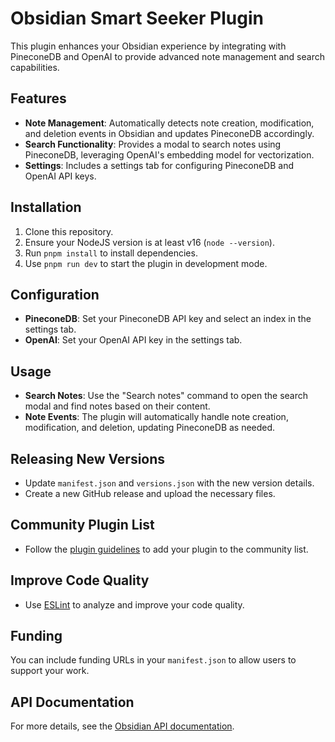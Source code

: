 # Obsidian Smart Seeker Plugin

This plugin enhances your Obsidian experience by integrating with PineconeDB and OpenAI to provide advanced note management and search capabilities.

## Features

- **Note Management**: Automatically detects note creation, modification, and deletion events in Obsidian and updates PineconeDB accordingly.
- **Search Functionality**: Provides a modal to search notes using PineconeDB, leveraging OpenAI's embedding model for vectorization.
- **Settings**: Includes a settings tab for configuring PineconeDB and OpenAI API keys.

## Installation

1. Clone this repository.
2. Ensure your NodeJS version is at least v16 (`node --version`).
3. Run `pnpm install` to install dependencies.
4. Use `pnpm run dev` to start the plugin in development mode.

## Configuration

- **PineconeDB**: Set your PineconeDB API key and select an index in the settings tab.
- **OpenAI**: Set your OpenAI API key in the settings tab.

## Usage

- **Search Notes**: Use the "Search notes" command to open the search modal and find notes based on their content.
- **Note Events**: The plugin will automatically handle note creation, modification, and deletion, updating PineconeDB as needed.

## Releasing New Versions

- Update `manifest.json` and `versions.json` with the new version details.
- Create a new GitHub release and upload the necessary files.

## Community Plugin List

- Follow the [plugin guidelines](https://docs.obsidian.md/Plugins/Releasing/Plugin+guidelines) to add your plugin to the community list.

## Improve Code Quality

- Use [ESLint](https://eslint.org/) to analyze and improve your code quality.

## Funding

You can include funding URLs in your `manifest.json` to allow users to support your work.

## API Documentation

For more details, see the [Obsidian API documentation](https://github.com/obsidianmd/obsidian-api).
